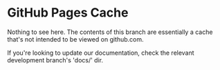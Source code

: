 # GitHub Pages Cache
 
Nothing to see here. The contents of this branch are essentially a cache that's not intended to be viewed on github.com.
 
 
If you're looking to update our documentation, check the relevant development branch's 'docs/' dir.
 

